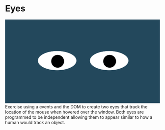# Eyes
<img src="Eye Exercise.png" />
Exercise using a events and the DOM to create two eyes that track the location of the mouse when hovered over the window. Both eyes are programmed to be independent allowing them to appear similar to how a human would track an object.
